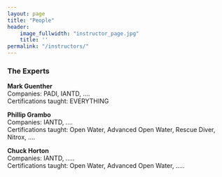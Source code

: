 ```yaml
---
layout: page
title: "People"
header:
    image_fullwidth: "instructor_page.jpg"
    title: ''
permalink: "/instructors/"
---
```

### The Experts  


**Mark Guenther**  
Companies: PADI, IANTD, ....  
Certifications taught: EVERYTHING  

**Phillip Grambo**  
Companies: IANTD, ....  
Certifications taught: Open Water, Advanced Open Water, Rescue Diver, Nitrox, ....  

**Chuck Horton**  
Companies: IANTD, .....  
Certifications taught: Open Water, Advanced Open Water, .....  
